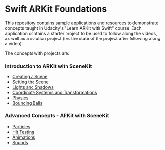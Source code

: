 # Swift ARKit Foundations

This repository contains sample applications and resources to demonstrate concepts taught in Udacity's "Learn ARKit with Swift" course. Each application contains a starter project to be used to follow along the videos, as well as a solution project (i.e. the state of the project after following along a video).

The concepts with projects are:

### Introduction to ARKit with SceneKit
- [Creating a Scene](https://github.com/udacity/ios-nd-ARKit-SceneKit/tree/master/creating-a-scene)
- [Setting the Scene](https://github.com/udacity/ios-nd-ARKit-SceneKit/tree/master/setting-the-scene)
- [Lights and Shadows](https://github.com/udacity/ios-nd-ARKit-SceneKit/tree/master/lights-and-shadows)
- [Coordinate Systems and Transformations](https://github.com/udacity/ios-nd-ARKit-SceneKit/tree/master/coordinate-systems)
- [Physics](https://github.com/udacity/ios-nd-ARKit-SceneKit/tree/master/physics)
- [Bouncing Balls](https://github.com/udacity/ios-nd-ARKit-SceneKit/tree/master/bouncing-balls)

### Advanced Concepts - ARKit with SceneKit
- [Particles](https://github.com/udacity/ios-nd-ARKit-SceneKit/tree/master/particles)
- [Hit Testing](https://github.com/udacity/ios-nd-ARKit-SceneKit/tree/master/hit-testing)
- [Animations](https://github.com/udacity/ios-nd-ARKit-SceneKit/tree/master/animations)
- [Sounds](https://github.com/udacity/ios-nd-ARKit-SceneKit/tree/master/sounds)

